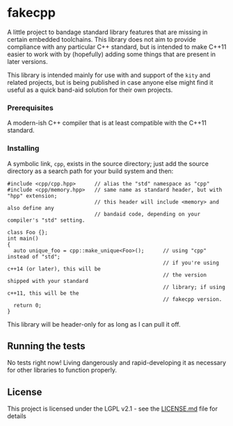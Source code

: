 # fakecpp

A little project to bandage standard library features that are missing in certain embedded toolchains.  This library does not aim to provide compliance with any particular C++ standard, but is intended to make C++11 easier to work with by (hopefully) adding some things that are present in later versions.  

This library is intended mainly for use with and support of the `kity` and related projects, but is being published in case anyone else might find it useful as a quick band-aid solution for their own projects.

### Prerequisites


A modern-ish C++ compiler that is at least compatible with the C++11 standard.

### Installing

A symbolic link, `cpp`, exists in the source directory; just add the source directory as a search path for your build system and then:

```
#include <cpp/cpp.hpp>      // alias the "std" namespace as "cpp"
#include <cpp/memory.hpp>   // same name as standard header, but with "hpp" extension;
                            // this header will include <memory> and also define any
                            // bandaid code, depending on your compiler's "std" setting.

class Foo {};
int main()
{
  auto unique_foo = cpp::make_unique<Foo>();      // using "cpp" instead of "std";
                                                  // if you're using c++14 (or later), this will be
                                                  // the version shipped with your standard
                                                  // library; if using c++11, this will be the
                                                  // fakecpp version.
  return 0;
}
```

This library will be header-only for as long as I can pull it off.

## Running the tests

No tests right now!  Living dangerously and rapid-developing it as necessary for other libraries to function properly.

## License

This project is licensed under the LGPL v2.1 - see the [LICENSE.md](LICENSE.md) file for details
